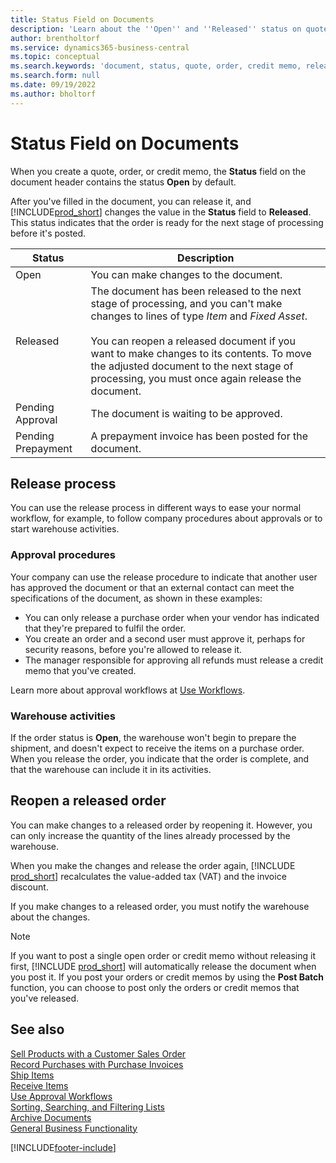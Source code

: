 ```yaml
---
title: Status Field on Documents
description: 'Learn about the ''Open'' and ''Released'' status on quote, order, or credit memo documents.'
author: brentholtorf
ms.service: dynamics365-business-central
ms.topic: conceptual
ms.search.keywords: 'document, status, quote, order, credit memo, released, open, pending approval, pending prepayment,'
ms.search.form: null
ms.date: 09/19/2022
ms.author: bholtorf
---
```

# <a name="status-field-on-documents" />Status Field on Documents

When you create a quote, order, or credit memo, the **Status** field on the document header contains the status **Open** by default.

After you've filled in the document, you can release it, and [!INCLUDE[prod_short](includes/prod_short.md)] changes the value in the **Status** field to **Released**. This status indicates that the order is ready for the next stage of processing before it's posted.

| Status | Description |
| ------ | ----------- |
| Open   | You can make changes to the document. |
| Released | The document has been released to the next stage of processing, and you can't make changes to lines of type *Item* and *Fixed Asset*.<br /><br />You can reopen a released document if you want to make changes to its contents. To move the adjusted document to the next stage of processing, you must once again release the document. |
| Pending Approval   | The document is waiting to be approved. |
| Pending Prepayment | A prepayment invoice has been posted for the document. |

## <a name="release-process" />Release process

You can use the release process in different ways to ease your normal workflow, for example, to follow company procedures about approvals or to start warehouse activities.

### <a name="approval-procedures" />Approval procedures

Your company can use the release procedure to indicate that another user has approved the document or that an external contact can meet the specifications of the document, as shown in these examples:

* You can only release a purchase order when your vendor has indicated that they're prepared to fulfil the order.
* You create an order and a second user must approve it, perhaps for security reasons, before you're allowed to release it.
* The manager responsible for approving all refunds must release a credit memo that you've created.

Learn more about approval workflows at [Use Workflows](across-use-workflows.md).

### <a name="warehouse-activities" />Warehouse activities

If the order status is **Open**, the warehouse won't begin to prepare the shipment, and doesn't expect to receive the items on a purchase order. When you release the order, you indicate that the order is complete, and that the warehouse can include it in its activities.

## <a name="reopen-a-released-order" />Reopen a released order

You can make changes to a released order by reopening it. However, you can only increase the quantity of the lines already processed by the warehouse.

When you make the changes and release the order again, [!INCLUDE [prod_short](includes/prod_short.md)] recalculates the value-added tax (VAT) and the invoice discount.

If you make changes to a released order, you must notify the warehouse about the changes.

> [!NOTE]
> If you want to post a single open order or credit memo without releasing it first, [!INCLUDE [prod_short](includes/prod_short.md)] will automatically release the document when you post it. If you post your orders or credit memos by using the **Post Batch** function, you can choose to post only the orders or credit memos that you've released.

## <a name="see-also" />See also

[Sell Products with a Customer Sales Order](sales-how-sell-products.md)  
[Record Purchases with Purchase Invoices](purchasing-how-record-purchases.md)  
[Ship Items](warehouse-how-ship-items.md)  
[Receive Items](warehouse-how-receive-items.md)  
[Use Approval Workflows](across-how-use-approval-workflows.md)  
[Sorting, Searching, and Filtering Lists](ui-enter-criteria-filters.md)  
[Archive Documents](across-how-to-archive-documents.md)  
[General Business Functionality](ui-across-business-areas.md)  

[!INCLUDE[footer-include](includes/footer-banner.md)]
